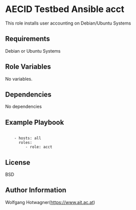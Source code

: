 AECID Testbed Ansible acct
==========================

This role installs user accounting on Debian/Ubuntu Systems

Requirements
------------

Debian or Ubuntu Systems

Role Variables
--------------

No variables.

Dependencies
------------

No dependencies

Example Playbook
----------------

```

    - hosts: all
      roles:
         - role: acct
```

License
-------

BSD

Author Information
------------------

Wolfgang Hotwagner(https://www.ait.ac.at)

